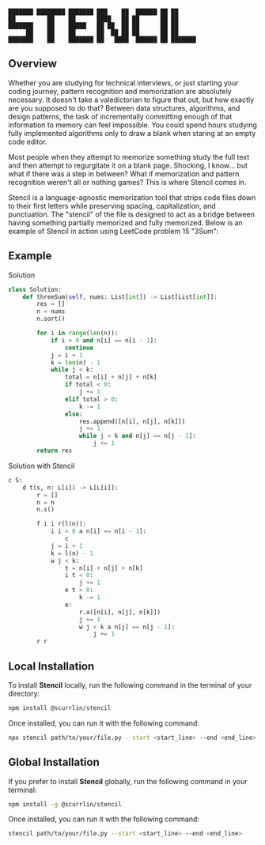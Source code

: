 ```

███████ ████████ ███████ ███    ██  ██████ ██ ██      
██         ██    ██      ████   ██ ██      ██ ██      
███████    ██    █████   ██ ██  ██ ██      ██ ██      
     ██    ██    ██      ██  ██ ██ ██      ██ ██      
███████    ██    ███████ ██   ████  ██████ ██ ███████ 

```

## Overview

Whether you are studying for technical interviews, or just starting your coding journey, pattern recognition and memorization are absolutely necessary. It doesn't take a valedictorian to figure that out, but how exactly are you supposed to do that? Between data structures, algorithms, and design patterns, the task of incrementally committing enough of that information to memory can feel impossible. You could spend hours studying fully implemented algorithms only to draw a blank when staring at an empty code editor.

Most people when they attempt to memorize something study the full text and then attempt to regurgitate it on a blank page. Shocking, I know... but what if there was a step in between? What if memorization and pattern recognition weren't all or nothing games? This is where Stencil comes in.

Stencil is a language-agnostic memorization tool that strips code files down to their first letters while preserving spacing, capitalization, and punctuation. The "stencil" of the file is designed to act as a bridge between having something partially memorized and fully memorized. Below is an example of Stencil in action using LeetCode problem 15 "3Sum":

## Example

Solution

```python
class Solution:
    def threeSum(self, nums: List[int]) -> List[List[int]]:
        res = []
        n = nums
        n.sort()

        for i in range(len(n)):
            if i > 0 and n[i] == n[i - 1]:
                continue
            j = i + 1
            k = len(n) - 1
            while j < k:
                total = n[i] + n[j] + n[k]
                if total < 0:
                    j += 1
                elif total > 0:
                    k -= 1
                else:
                    res.append([n[i], n[j], n[k]])
                    j += 1
                    while j < k and n[j] == n[j - 1]:
                        j += 1
        return res
```

Solution with Stencil

```python
c S:
    d t(s, n: L[i]) -> L[L[i]]:
        r = []
        n = n
        n.s()

        f i i r(l(n)):
            i i > 0 a n[i] == n[i - 1]:
                c
            j = i + 1
            k = l(n) - 1
            w j < k:
                t = n[i] + n[j] + n[k]
                i t < 0:
                    j += 1
                e t > 0:
                    k -= 1
                e:
                    r.a([n[i], n[j], n[k]])
                    j += 1
                    w j < k a n[j] == n[j - 1]:
                        j += 1
        r r
```

## Local Installation

To install **Stencil** locally, run the following command in the terminal of your directory:

```bash
npm install @scurrlin/stencil
```

Once installed, you can run it with the following command:

```bash
npx stencil path/to/your/file.py --start <start_line> --end <end_line>
```

## Global Installation

If you prefer to install **Stencil** globally, run the following command in your terminal:

```bash
npm install -g @scurrlin/stencil
```

Once installed, you can run it with the following command:

```bash
stencil path/to/your/file.py --start <start_line> --end <end_line>
```